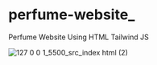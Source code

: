 # perfume-website_
Perfume Website Using HTML Tailwind  JS

![127 0 0 1_5500_src_index html (2)](https://github.com/user-attachments/assets/cdc3eae0-a356-420d-bb1f-7b3aa48e70e7)

